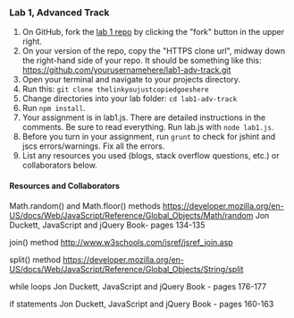 ### Lab 1, Advanced Track

1. On GitHub, fork the <a href="https://github.com/codefellows/F2-JavaScript-lab1-adv-track">lab 1 repo</a> by clicking the "fork" button in the upper right.
2. On your version of the repo, copy the "HTTPS clone url", midway down the right-hand side of your repo. It should be something like this: https://github.com/yourusernamehere/lab1-adv-track.git
3. Open your terminal and navigate to your projects directory.
4. Run this: `git clone thelinkyoujustcopiedgoeshere`
5. Change directories into your lab folder: `cd lab1-adv-track`
6. Run `npm install`.
7. Your assignment is in lab1.js. There are detailed instructions in the
comments. Be sure to read everything. Run lab.js with `node lab1.js`.
8. Before you turn in your assignment, run `grunt` to check for jshint and jscs errors/warnings. Fix all the errors.
9. List any resources you used (blogs, stack overflow questions, etc.) or collaborators below.


#### Resources and Collaborators

Math.random() and Math.floor() methods
https://developer.mozilla.org/en-US/docs/Web/JavaScript/Reference/Global_Objects/Math/random
Jon Duckett, JavaScript and jQuery Book- pages 134-135

join() method
http://www.w3schools.com/jsref/jsref_join.asp

split() method
https://developer.mozilla.org/en-US/docs/Web/JavaScript/Reference/Global_Objects/String/split

while loops
Jon Duckett, JavaScript and jQuery Book - pages 176-177

if statements
Jon Duckett, JavaScript and jQuery Book - pages 160-163

